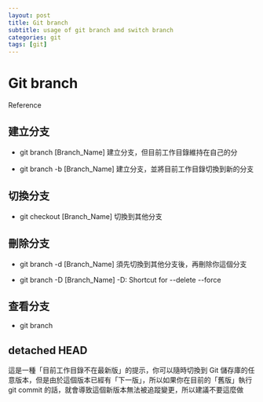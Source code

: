 ```yaml
---
layout: post
title: Git branch
subtitle: usage of git branch and switch branch
categories: git
tags: [git]
---
```


# Git branch

Reference

## 建立分支

- git branch [Branch_Name]
    建立分支，但目前工作目錄維持在自己的分

- git branch -b [Branch_Name]
    建立分支，並將目前工作目錄切換到新的分支

## 切換分支

- git checkout [Branch_Name]
    切換到其他分支

## 刪除分支

- git branch -d [Branch_Name]
    須先切換到其他分支後，再刪除你這個分支

- git branch -D [Branch_Name]
    -D: Shortcut for --delete --force

## 查看分支

- git branch

## detached HEAD

這是一種「目前工作目錄不在最新版」的提示，你可以隨時切換到 Git 儲存庫的任意版本，但是由於這個版本已經有「下一版」，所以如果你在目前的「舊版」執行 git commit 的話，就會導致這個新版本無法被追蹤變更，所以建議不要這麼做